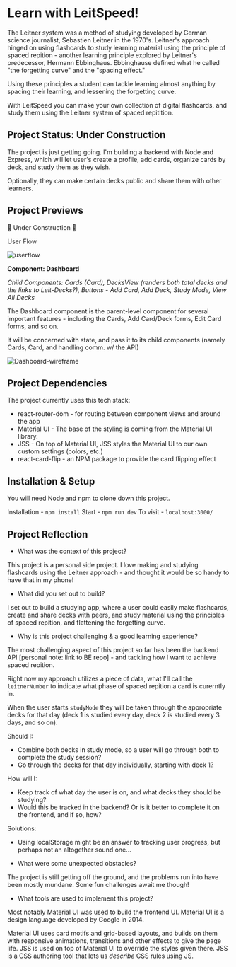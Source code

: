 # Learn with LeitSpeed! 

The Leitner system was a method of studying developed by German science journalist, Sebastien Leitner in the 1970's. Leitner's approach hinged on using flashcards to study learning material using the principle of spaced repition - another learning principle explored by Leitner's predecessor, Hermann Ebbinghaus. Ebbinghause defined what he called "the forgetting curve" and the "spacing effect." 

Using these principles a student can tackle learning almost anything by spacing their learning, and lessening the forgetting curve. 

With LeitSpeed you can make your own collection of digital flashcards, and study them using the Leitner system of spaced repitition. 

## Project Status: Under Construction 

The project is just getting going. I'm building a backend with Node and Express, which will let user's create a profile, add cards, organize cards by deck, and study them as they wish. 

Optionally, they can make certain decks public and share them with other learners. 

## Project Previews 

🚧 Under Construction 🚧

User Flow 

![userflow](https://i.ibb.co/dg29Rgp/userflow.jpg)

**Component: Dashboard** 

*Child Components: Cards (Card), DecksView (renders both total decks and the links to Leit-Decks?), Buttons - Add Card, Add Deck, Study Mode, View All Decks*

The Dashboard component is the parent-level component for several important features - including the Cards, Add Card/Deck forms, Edit Card forms, and so on. 

It will be concerned with state, and pass it to its child components (namely Cards, Card, and handling comm. w/ the API)

![Dashboard-wireframe](https://i.ibb.co/qj19GLz/Contact.png)

## Project Dependencies 

The project currently uses this tech stack: 
- react-router-dom - for routing between component views and around the app 
- Material UI - The base of the styling is coming from the Material UI library. 
- JSS - On top of Material UI, JSS styles the Material UI to our own custom settings (colors, etc.)
- react-card-flip - an NPM package to provide the card flipping effect 

## Installation & Setup

You will need Node and npm to clone down this project. 

Installation - `npm install` 
Start - `npm run dev` 
To visit - `localhost:3000/` 

## Project Reflection 

* What was the context of this project? 

This project is a personal side project. I love making and studying flashcards using the Leitner approach - and thought it would be so handy to have that in my phone! 

- What did you set out to build? 

I set out to build a studying app, where a user could easily make flashcards, create and share decks with peers, and study material using the principles of spaced repition, and flattening the forgetting curve. 

- Why is this project challenging & a good learning experience? 

The most challenging aspect of this project so far has been the backend API [personal note: link to BE repo] - and tackling how I want to achieve spaced repition. 

Right now my approach utilizes a piece of data, what I'll call the `leitnerNumber` to indicate what phase of spaced repition a card is curerntly in. 

When the user starts `studyMode` they will be taken through the appropriate decks for that day (deck 1 is studied every day, deck 2 is studied every 3 days, and so on). 

Should I: 

- Combine both decks in study mode, so a user will go through both to complete the study session? 
- Go through the decks for that day individually, starting with deck 1? 

How will I: 

- Keep track of what day the user is on, and what decks they should be studying? 
- Would this be tracked in the backend? Or is it better to complete it on the frontend, and if so, how? 

Solutions:  

- Using localStorage might be an answer to tracking user progress, but perhaps not an altogether sound one... 

- What were some unexpected obstacles? 

The project is still getting off the ground, and the problems run into have been mostly mundane. Some fun challenges await me though! 

- What tools are used to implement this project? 

Most notably Material UI was used to build the frontend UI. Material UI is a design language developed by Google in 2014. 

Material UI uses card motifs and grid-based layouts, and builds on them with responsive animations, transitions and other effects to give the page life. JSS is used on top of Material UI to override the styles given there. JSS is a CSS authoring tool that lets us *describe* CSS rules using JS. 

